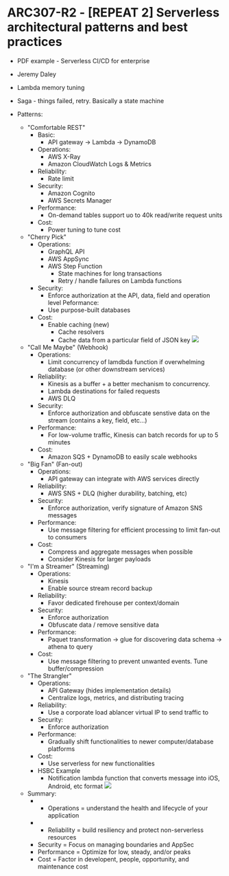 # ARC307-R2 - [REPEAT 2] Serverless architectural patterns and best practices


* PDF example - Serverless CI/CD for enterprise

* Jeremy Daley

* Lambda memory tuning

* Saga - things failed, retry. Basically a state machine

* Patterns:
	- "Comfortable REST"
		- Basic:
			- API gateway -> Lambda -> DynamoDB
		- Operations:
			- AWS X-Ray
			- Amazon CloudWatch Logs & Metrics
		- Reliability:
			- Rate limit
		- Security:
			- Amazon Cognito
			- AWS Secrets Manager
		- Performance:
			- On-demand tables support uo to 40k read/write request units
		- Cost:
			- Power tuning to tune cost
	- "Cherry Pick"
		- Operations:
			- GraphQL API
			- AWS AppSync
			- AWS Step Function
				- State machines for long transactions
				- Retry / handle failures on Lambda functions
		- Security:
			- Enforce authorization at the API, data, field and operation level
		Peformance:
			- Use purpose-built databases
		- Cost:
			- Enable caching (new)
				- Cache resolvers
				- Cache data from a particular field of JSON key
		![](../../images/2019-12-04/ARC307-ServerlessArchitecturalPatterns_1.png)
	- "Call Me Maybe" (Webhook)
		- Operations:
			- Limit concurrency of lamdbda function if overwhelming database (or other downstream services)
		- Reliability:
			- Kinesis as a buffer + a better mechanism to concurrency.
			- Lambda destinations for failed requests
			- AWS DLQ
		- Security:
			- Enforce authorization and obfuscate senstive data on the stream (contains a key, field, etc...)
		- Performance:
			- For low-volume traffic, Kinesis can batch records for up to 5 minutes
		- Cost:
			- Amazon SQS + DynamoDB to easily scale webhooks
	- "Big Fan" (Fan-out)
		- Operations:
			- API gateway can integrate with AWS services directly
		- Reliability:
			- AWS SNS + DLQ (higher durability, batching, etc)
		- Security:
			- Enforce authorization, verify signature of Amazon SNS messages
		- Performance:
			- Use message filtering for efficient processing to limit fan-out to consumers
		- Cost:
			- Compress and aggregate messages when possible
			- Consider Kinesis for larger payloads
	- "I'm a Streamer" (Streaming)
		- Operations:
			- Kinesis
			- Enable source stream record backup
		- Reliability:
			- Favor dedicated firehouse per context/domain
		- Security:
			- Enforce authorization
			- Obfuscate data / remove sensitive data
		- Performance:
			- Paquet transformation -> glue for discovering data schema -> athena to query
		- Cost:
			- Use message filtering to prevent unwanted events. Tune buffer/compression
	- "The Strangler"
		- Operations:
			- API Gateway (hides implementation details)
			- Centralize logs, metrics, and distributing tracing
		- Reliability:
			- Use a corporate load ablancer virtual IP to send traffic to
		- Security:
			- Enforce authorization
		- Performance:
			- Gradually shift functionalities to newer computer/database platforms
		- Cost:
			- Use serverless for new functionalities
		- HSBC Example
			- Notification lambda function that converts message into iOS, Android, etc format
			![](../../images/2019-12-04/ARC307-ServerlessArchitecturalPatterns_2.png)
	- Summary:
		- - Operations = understand the health and lifecycle of your application
		- - Reliability = build resiliency and protect non-serverless resources
		- Security = Focus on managing boundaries and AppSec
		- Performance = Optimize for low, steady, and/or peaks
		- Cost = Factor in developent, people, opportunity, and maintenance cost
